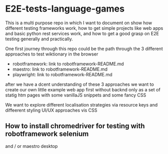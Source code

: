 # E2E-tests-language-games

This is a multi purpose repo in which I want to document on show how different 
testing frameworks work, how to get simple projects
like web apps and basic python rest services work,
and how to get a good grasp on E2E testing generally
and practically.

One first journey through this repo could be the path
through the 3 different approaches to test wiktionary in the browser
- robotframework: link to robotframework-README.md
- maestro: link to robotframework-README.md
- playwright: link to robotframework-README.md

after we have a dcent understanding of these 3 approaches we want
to create our own little example web app
first without backnd only as a set of statig htm pages
with some vanillaJS snippets and some fancy CSS

We want to explore different localisation strategies via resource keys
and diffeerent styling UI/UX approaches vis CSS

## How to install chromedriver for testing with robotframework selenium
and / or maestro desktop
